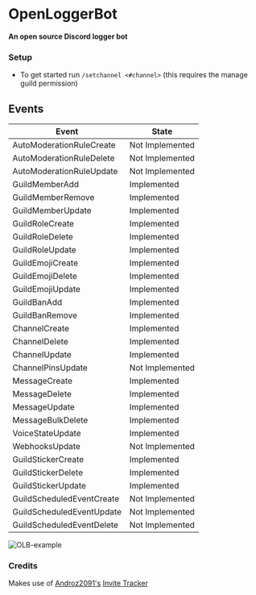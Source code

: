 # OpenLoggerBot
**An open source Discord logger bot**

### Setup
- To get started run `/setchannel <#channel>` (this requires the manage guild permission)

## Events

| Event                     | State           |
|---------------------------|-----------------|
| AutoModerationRuleCreate  | Not Implemented |
| AutoModerationRuleDelete  | Not Implemented |
| AutoModerationRuleUpdate  | Not Implemented |
| GuildMemberAdd            | Implemented     |
| GuildMemberRemove         | Implemented     |
| GuildMemberUpdate         | Implemented     |
| GuildRoleCreate           | Implemented     |
| GuildRoleDelete           | Implemented     |
| GuildRoleUpdate           | Implemented     |
| GuildEmojiCreate          | Implemented     |
| GuildEmojiDelete          | Implemented     |
| GuildEmojiUpdate          | Implemented     |
| GuildBanAdd               | Implemented     |
| GuildBanRemove            | Implemented     |
| ChannelCreate             | Implemented     |
| ChannelDelete             | Implemented     |
| ChannelUpdate             | Implemented     |
| ChannelPinsUpdate         | Not Implemented |
| MessageCreate             | Implemented     |
| MessageDelete             | Implemented     |
| MessageUpdate             | Implemented     |
| MessageBulkDelete         | Implemented     |
| VoiceStateUpdate          | Implemented     |
| WebhooksUpdate            | Not Implemented |
| GuildStickerCreate        | Implemented     |
| GuildStickerDelete        | Implemented     |
| GuildStickerUpdate        | Implemented     |
| GuildScheduledEventCreate | Not Implemented |
| GuildScheduledEventUpdate | Not Implemented |
| GuildScheduledEventDelete | Not Implemented |

![OLB-example](https://github.com/HDR/OpenLoggerBot/assets/20230450/8e5964d2-0680-48c2-8b43-b60d48836f57)

### Credits

Makes use of [Androz2091's](https://github.com/Androz2091/) [Invite Tracker](https://github.com/Androz2091/discord-invites-tracker)
